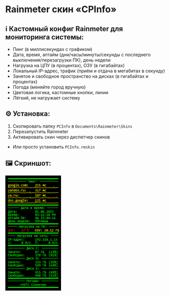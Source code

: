 # Rainmeter скин «CPInfo»
## ℹ️ Кастомный конфиг Rainmeter для мониторинга системы:
- Пинг (в миллисекундах с графиком)
- Дата, время, аптайм (дни/часы/минуты/секунды с последнего выключения/перезагрузки ПК), день недели
- Нагрузка на ЦПУ (в процентах), ОЗУ (в гигабайтах)
- Локальный IP-адрес, трафик (приём и отдача в мегабитах в секунду)
- Занятое и свободное пространство на дисках (в гигабайтах и процентах)
- Погода (меняйте город вручную)
- Цветовая логика, кастомные кнопки, линии
- Лёгкий, не нагружает систему

## ⚙️ Установка:
1. Скопировать папку `PCInfo` в `Documents\Rainmeter\Skins`
2. Перезапустить Rainmeter
3. Активировать скин через диспетчер скинов
- Или просто установить `PCInfo.rmskin`

## 🖼️ Скриншот:
![Preview](Preview.png)
